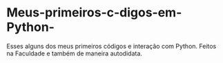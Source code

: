 # Meus-primeiros-c-digos-em-Python-
Esses alguns dos meus primeiros códigos e interação com Python. Feitos na Faculdade e também de maneira autodidata.
